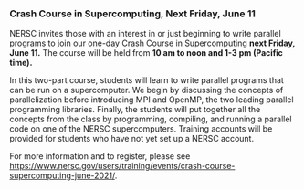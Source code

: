 ### Crash Course in Supercomputing, Next Friday, June 11

NERSC invites those with an interest in or just beginning to write parallel
programs to join our one-day Crash Course in Supercomputing **next Friday, 
June 11.** The course will be held from **10 am to noon and 1-3 pm (Pacific 
time).**

In this two-part course, students will learn to write parallel programs that
can be run on a supercomputer. We begin by discussing the concepts of 
parallelization before introducing MPI and OpenMP, the two leading parallel 
programming libraries. Finally, the students will put together all the concepts 
from the class by programming, compiling, and running a parallel code on one of 
the NERSC supercomputers. Training accounts will be provided for students who 
have not yet set up a NERSC account.

For more information and to register, please see
<https://www.nersc.gov/users/training/events/crash-course-supercomputing-june-2021/>.
